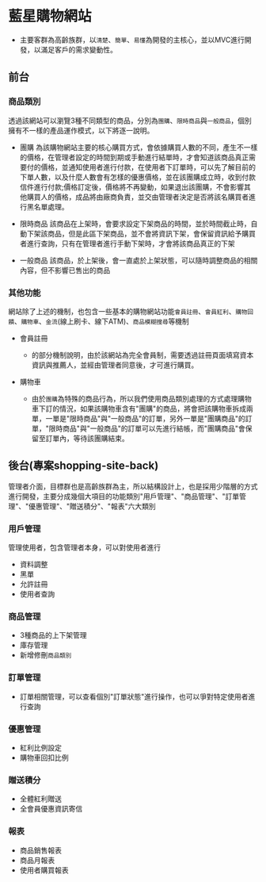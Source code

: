 # 藍星購物網站
+ 主要客群為高齡族群，以`清楚`、`簡單`、`易懂`為開發的主核心，並以MVC進行開發，以滿足客戶的需求變動性。

## 前台

### 商品類別
透過該網站可以瀏覽3種不同類型的商品，分別為`團購`、`限時商品`與`一般商品`，個別擁有不一樣的產品運作模式，以下將逐一說明。

+ 團購
為該購物網站主要的核心購買方式，會依據購買人數的不同，產生不一樣的價格，在管理者設定的時間到期或手動進行結單時，才會知道該商品真正需要付的價格，並通知使用者進行付款，在使用者下訂單時，可以先了解目前的下單人數，以及什麼人數會有怎樣的優惠價格，並在該團購成立時，收到付款信件進行付款;價格訂定後，價格將不再變動，如果退出該團購，不會影響其他購買人的價格，成品將由廠商負責，並交由管理者決定是否將該名購買者進行黑名單處理。

+ 限時商品
該商品在上架時，會要求設定下架商品的時間，並於時間截止時，自動下架該商品，但是此區下架商品，並不會將資訊下架，會保留資訊給予購買者進行查詢，只有在管理者進行手動下架時，才會將該商品真正的下架

+ 一般商品
該商品，於上架後，會一直處於上架狀態，可以隨時調整商品的相關內容，但不影響已售出的商品


### 其他功能
網站除了上述的機制，也包含一些基本的購物網站功能`會員註冊`、`會員紅利`、`購物回饋`、`購物車`、`金流`(線上刷卡、線下ATM)、`商品模糊搜尋`等機制

+ 會員註冊
    + 的部分機制說明，由於該網站為完全會員制，需要透過註冊頁面填寫資本資訊與推薦人，並經由管理者同意後，才可進行購買。

 + 購物車
     + 由於`團購`為特殊的商品行為，所以我們使用商品類別處理的方式處理購物車下訂的情況，如果該購物車含有"團購"的商品，將會把該購物車拆成兩單，一單是"限時商品"與"一般商品"的訂單，另外一單是"團購商品"的訂單，"限時商品"與"一般商品"的訂單可以先進行結帳，而"團購商品"會保留至訂單內，等待該團購結束。

## 後台(專案shopping-site-back)
管理者介面，目標群也是高齡族群為主，所以結構設計上，也是採用少階層的方式進行開發，主要分成幾個大項目的功能類別"用戶管理"、"商品管理"、"訂單管理"、"優惠管理"、"贈送積分"、"報表"六大類別

### 用戶管理
管理使用者，包含管理者本身，可以對使用者進行
+ 資料調整
+ 黑單
+ 允許註冊
+ 使用者查詢

### 商品管理
+ 3種商品的上下架管理
+ 庫存管理
+ 新增修刪`商品類別`

### 訂單管理
+ 訂單相關管理，可以查看個別"訂單狀態"進行操作，也可以爭對特定使用者進行查詢

### 優惠管理
+ 紅利比例設定
+ 購物車回扣比例

### 贈送積分
+ 全體紅利贈送
+ 全會員優惠資訊寄信

### 報表
+ 商品銷售報表
+ 商品月報表
+ 使用者購買報表
